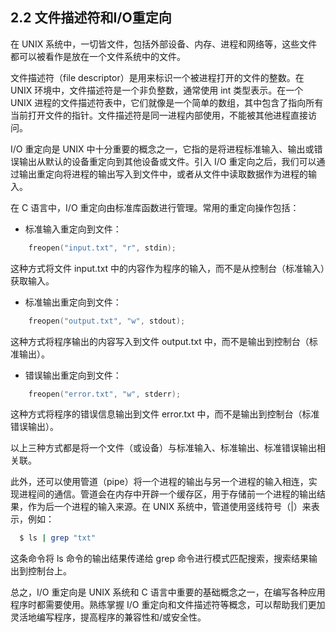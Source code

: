 ## 2.2 文件描述符和I/O重定向

在 UNIX 系统中，一切皆文件，包括外部设备、内存、进程和网络等，这些文件都可以被看作是放在一个文件系统中的文件。

文件描述符（file descriptor）是用来标识一个被进程打开的文件的整数。在 UNIX 环境中，文件描述符是一个非负整数，通常使用 int 类型表示。在一个 UNIX 进程的文件描述符表中，它们就像是一个简单的数组，其中包含了指向所有当前打开文件的指针。文件描述符是同一进程内部使用，不能被其他进程直接访问。

I/O 重定向是 UNIX 中十分重要的概念之一，它指的是将进程标准输入、输出或错误输出从默认的设备重定向到其他设备或文件。引入 I/O 重定向之后，我们可以通过输出重定向将进程的输出写入到文件中，或者从文件中读取数据作为进程的输入。

在 C 语言中，I/O 重定向由标准库函数进行管理。常用的重定向操作包括：

- 标准输入重定向到文件：
```C
    freopen("input.txt", "r", stdin); 
```
这种方式将文件 input.txt 中的内容作为程序的输入，而不是从控制台（标准输入）获取输入。

- 标准输出重定向到文件：
```C
    freopen("output.txt", "w", stdout);
```
这种方式将程序输出的内容写入到文件 output.txt 中，而不是输出到控制台（标准输出）。

- 错误输出重定向到文件：
```C
    freopen("error.txt", "w", stderr);
```
这种方式将程序的错误信息输出到文件 error.txt 中，而不是输出到控制台（标准错误输出）。

以上三种方式都是将一个文件（或设备）与标准输入、标准输出、标准错误输出相关联。

此外，还可以使用管道（pipe）将一个进程的输出与另一个进程的输入相连，实现进程间的通信。管道会在内存中开辟一个缓存区，用于存储前一个进程的输出结果，作为后一个进程的输入来源。在 UNIX 系统中，管道使用竖线符号（|）来表示，例如：
```sh
  $ ls | grep "txt"
```
这条命令将 ls 命令的输出结果传递给 grep 命令进行模式匹配搜索，搜索结果输出到控制台上。

总之，I/O 重定向是 UNIX 系统和 C 语言中重要的基础概念之一，在编写各种应用程序时都需要使用。熟练掌握 I/O 重定向和文件描述符等概念，可以帮助我们更加灵活地编写程序，提高程序的兼容性和/或安全性。